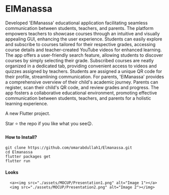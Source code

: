 # ElManassa
Developed 'ElManassa' educational application facilitating seamless communication between students, teachers, and parents. The platform empowers teachers to showcase courses through an intuitive and visually appealing GUI, enhancing the user experience. Students can easily explore and subscribe to courses tailored for their respective grades, accessing course details and teacher-created YouTube videos for enhanced learning. The app offers a user-friendly search feature, allowing students to discover courses by simply selecting their grade. Subscribed courses are neatly organized in a dedicated tab, providing convenient access to videos and quizzes assigned by teachers. Students are assigned a unique QR code for their profile, streamlining communication. For parents, 'ElManassa' provides a comprehensive overview of their child's academic journey. Parents can register, scan their child's QR code, and review grades and progress. The app fosters a collaborative educational environment, promoting effective communication between students, teachers, and parents for a holistic learning experience.

A new Flutter project.

Star ⭐ the repo if you like what you see😉.

#### How to Install?
```
git clone https://github.com/omarabdullah1/Elmanassa.git
cd Elmanassa
flutter packages get
flutter run
```

#### Looks
      <a><img src="./assets/MOCUP/Presentation1.png" alt="Image 1"></a>
      <img src="./assets/MOCUP/Presentation2.png" alt="Image 2"></img>
